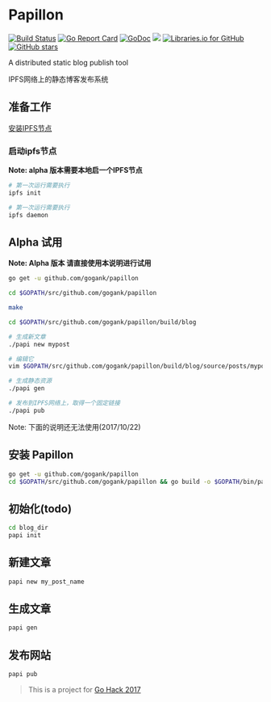 # Papillon

[![Build Status](https://travis-ci.org/gogank/papillon.svg?branch=master)](https://travis-ci.org/gogank/papillon)
[![Go Report Card](https://goreportcard.com/badge/github.com/gogank/papillon)](https://goreportcard.com/report/github.com/gogank/papillon)
[![GoDoc](https://img.shields.io/badge/godoc-reference-blue.svg)](https://godoc.org/github.com/gogank/papillon)
[![](https://img.shields.io/badge/docker-supported-blue.svg)](https://godoc.org/github.com/gogank/papillon)
[![Libraries.io for GitHub](https://img.shields.io/librariesio/github/gogank/papillon.svg)](https://libraries.io/github/gogank/papillon)
[![GitHub stars](https://img.shields.io/github/stars/gogank/papillon.svg?style=social&label=Stars)]()

A distributed static blog publish tool

IPFS网络上的静态博客发布系统


## 准备工作 
[安装IPFS节点](https://ipfs.io/docs/install/)

### 启动ipfs节点
**Note: alpha 版本需要本地启一个IPFS节点**

```bash
# 第一次运行需要执行
ipfs init

# 第一次运行需要执行
ipfs daemon

```

## Alpha 试用

**Note: Alpha 版本 请直接使用本说明进行试用**

```bash
go get -u github.com/gogank/papillon

cd $GOPATH/src/github.com/gogank/papillon 

make

cd $GOPATH/src/github.com/gogank/papillon/build/blog

# 生成新文章
./papi new mypost

# 编辑它
vim $GOPATH/src/github.com/gogank/papillon/build/blog/source/posts/mypost.md

# 生成静态资源
./papi gen 

# 发布到IPFS网络上，取得一个固定链接 
./papi pub
```


Note: 下面的说明还无法使用(2017/10/22)
## 安装 Papillon

```bash
go get -u github.com/gogank/papillon
cd $GOPATH/src/github.com/gogank/papillon && go build -o $GOPATH/bin/papi
```

## 初始化(todo)

```bash
cd blog_dir
papi init 
```

## 新建文章
```bash
papi new my_post_name 
```

## 生成文章

```bash
papi gen
```

## 发布网站
```bash
papi pub 
```


> This is a project for [Go Hack 2017](http://gohack2017.golangfoundation.org/)

